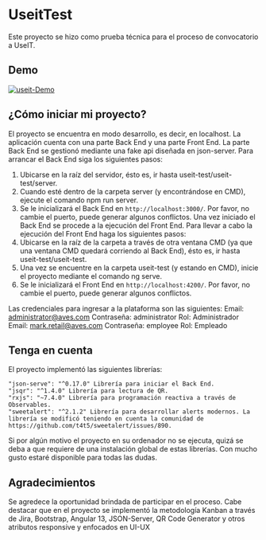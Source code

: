 # UseitTest

Este proyecto se hizo como prueba técnica para el proceso de convocatorio a UseIT.

## Demo

<a href="https://ibb.co/5TJV55b"><img src="https://i.ibb.co/mJP7HHf/useit-Demo.gif" alt="useit-Demo" border="0"></a>

## ¿Cómo iniciar mi proyecto?

El proyecto se encuentra en modo desarrollo, es decir, en localhost. 
La aplicación cuenta con una parte Back End y una parte Front End. La parte Back End se gestionó mediante una fake api diseñada en json-server. Para arrancar el Back End siga los siguientes pasos:
1. Ubicarse en la raíz del servidor, ésto es, ir hasta useit-test/useit-test/server.
2. Cuando esté dentro de la carpeta server (y encontrándose en CMD), ejecute el comando npm run server.
3. Se le inicializará el Back End en `http://localhost:3000/`. Por favor, no cambie el puerto, puede generar algunos conflictos.
Una vez iniciado el Back End se procede a la ejecución del Front End. Para llevar a cabo la ejecución del Front End haga los siguientes pasos:
1. Ubicarse en la raíz de la carpeta a través de otra ventana CMD (ya que una ventana CMD quedará corriendo al Back End), ésto es, ir hasta useit-test/useit-test.
2. Una vez se encuentre en la carpeta useit-test (y estando en CMD), inicie el proyecto mediante el comando ng serve.
3. Se le inicializará el Front End en `http://localhost:4200/`. Por favor, no cambie el puerto, puede generar algunos conflictos.

Las credenciales para ingresar a la plataforma son las siguientes:
Email: administrator@aves.com Contraseña: administrator Rol: Administrador
Email: mark.retail@aves.com Contraseña: employee Rol: Empleado


## Tenga en cuenta

El proyecto implementó las siguientes librerías:

    "json-serve": "^0.17.0" Librería para iniciar el Back End.
    "jsqr": "^1.4.0" Librería para lectura de QR.
    "rxjs": "~7.4.0" Librería para programación reactiva a través de Observables.
    "sweetalert": "^2.1.2" Librería para desarrollar alerts modernos. La librería se modificó teniendo en cuenta la comunidad de https://github.com/t4t5/sweetalert/issues/890.

Si por algún motivo el proyecto en su ordenador no se ejecuta, quizá se deba a que requiere de una instalación global de estas librerías. Con mucho gusto estaré disponible para todas las dudas.

## Agradecimientos

Se agredece la oportunidad brindada de participar en el proceso. Cabe destacar que en el proyecto se implementó la metodología Kanban a través de Jira, Bootstrap, Angular 13, JSON-Server, QR Code Generator y otros atributos responsive y enfocados en UI-UX  